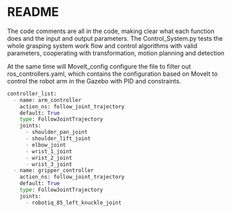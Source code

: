 # README

The code comments are all in the code, making clear what each function does and the input and output parameters. The Control_System.py tests the whole grasping system work flow and control algorithms with valid parameters, cooperating with transformation,  motion planning and detection

At the same time will MoveIt_config configure the file to filter out ros_controllers.yaml, which contains the configuration based on MoveIt to control the robot arm in the Gazebo with PID and constraints.

```python
controller_list:
  - name: arm_controller
    action_ns: follow_joint_trajectory
    default: True
    type: FollowJointTrajectory
    joints:
      - shoulder_pan_joint
      - shoulder_lift_joint
      - elbow_joint
      - wrist_1_joint
      - wrist_2_joint
      - wrist_3_joint
  - name: gripper_controller
    action_ns: follow_joint_trajectory
    default: True
    type: FollowJointTrajectory
    joints:
      - robotiq_85_left_knuckle_joint
```

